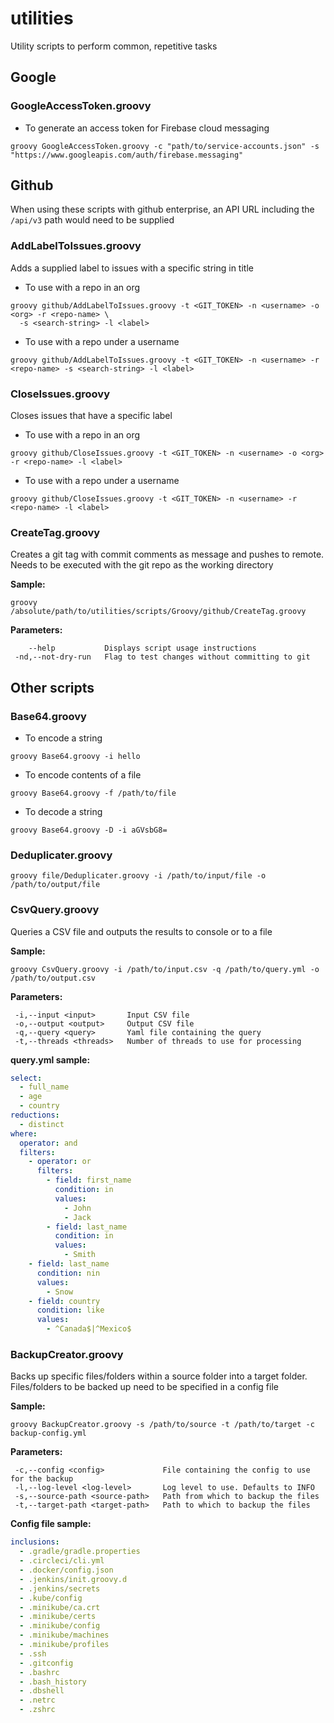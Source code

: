 # utilities
Utility scripts to perform common, repetitive tasks

## Google
### GoogleAccessToken.groovy
- To generate an access token for Firebase cloud messaging

```
groovy GoogleAccessToken.groovy -c "path/to/service-accounts.json" -s "https://www.googleapis.com/auth/firebase.messaging"
```


## Github
When using these scripts with github enterprise, an API URL including the `/api/v3` path would need to be supplied

### AddLabelToIssues.groovy
Adds a supplied label to issues with a specific string in title

- To use with a repo in an org
```shell
groovy github/AddLabelToIssues.groovy -t <GIT_TOKEN> -n <username> -o <org> -r <repo-name> \
  -s <search-string> -l <label>
```

- To use with a repo under a username
```shell
groovy github/AddLabelToIssues.groovy -t <GIT_TOKEN> -n <username> -r <repo-name> -s <search-string> -l <label>
```

### CloseIssues.groovy
Closes issues that have a specific label

- To use with a repo in an org
```shell
groovy github/CloseIssues.groovy -t <GIT_TOKEN> -n <username> -o <org> -r <repo-name> -l <label>
```

- To use with a repo under a username
```shell
groovy github/CloseIssues.groovy -t <GIT_TOKEN> -n <username> -r <repo-name> -l <label>
```

### CreateTag.groovy
Creates a git tag with commit comments as message and pushes to remote. Needs to be executed with the git repo as the working directory

**Sample:**

```shell
groovy /absolute/path/to/utilities/scripts/Groovy/github/CreateTag.groovy
```

**Parameters:**

```
    --help           Displays script usage instructions
 -nd,--not-dry-run   Flag to test changes without committing to git
```

## Other scripts
### Base64.groovy
- To encode a string
```
groovy Base64.groovy -i hello
```

- To encode contents of a file
```
groovy Base64.groovy -f /path/to/file
```

- To decode a string
```
groovy Base64.groovy -D -i aGVsbG8=
```

### Deduplicater.groovy
```
groovy file/Deduplicater.groovy -i /path/to/input/file -o /path/to/output/file
```

### CsvQuery.groovy
Queries a CSV file and outputs the results to console or to a file

**Sample:**

```
groovy CsvQuery.groovy -i /path/to/input.csv -q /path/to/query.yml -o /path/to/output.csv
```

**Parameters:**

```
 -i,--input <input>       Input CSV file
 -o,--output <output>     Output CSV file
 -q,--query <query>       Yaml file containing the query
 -t,--threads <threads>   Number of threads to use for processing
```

**query.yml sample:**

```yaml
select:
  - full_name
  - age
  - country
reductions:
  - distinct
where:
  operator: and
  filters:
    - operator: or
      filters:
        - field: first_name
          condition: in
          values:
            - John
            - Jack
        - field: last_name
          condition: in
          values:
            - Smith
    - field: last_name
      condition: nin
      values:
        - Snow
    - field: country
      condition: like
      values:
        - ^Canada$|^Mexico$
```

### BackupCreator.groovy
Backs up specific files/folders within a source folder into a target folder. Files/folders to be backed up need to be specified in a config file

**Sample:**

```
groovy BackupCreator.groovy -s /path/to/source -t /path/to/target -c backup-config.yml
```

**Parameters:**

```
 -c,--config <config>             File containing the config to use for the backup
 -l,--log-level <log-level>       Log level to use. Defaults to INFO
 -s,--source-path <source-path>   Path from which to backup the files
 -t,--target-path <target-path>   Path to which to backup the files
```

**Config file sample:**

```yaml
inclusions:
  - .gradle/gradle.properties
  - .circleci/cli.yml
  - .docker/config.json
  - .jenkins/init.groovy.d
  - .jenkins/secrets
  - .kube/config
  - .minikube/ca.crt
  - .minikube/certs
  - .minikube/config
  - .minikube/machines
  - .minikube/profiles
  - .ssh
  - .gitconfig
  - .bashrc
  - .bash_history
  - .dbshell
  - .netrc
  - .zshrc
```